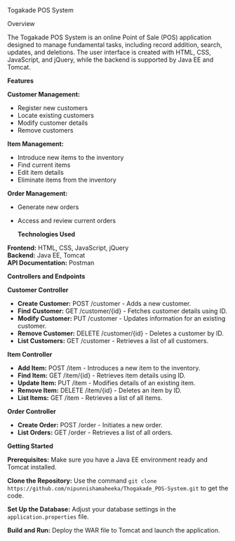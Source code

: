 Togakade POS System

Overview

The Togakade POS System is an online Point of Sale (POS) application designed to manage fundamental tasks, including record addition, search, updates, and deletions. The user interface is created with HTML, CSS, JavaScript, and jQuery, while the backend is supported by Java EE and Tomcat.

**Features**

**Customer Management:**
- Register new customers
- Locate existing customers
- Modify customer details
- Remove customers

**Item Management:**
- Introduce new items to the inventory
- Find current items
- Edit item details
- Eliminate items from the inventory

**Order Management:**
- Generate new orders
- Access and review current orders

  **Technologies Used**

**Frontend:** HTML, CSS, JavaScript, jQuery  
**Backend:** Java EE, Tomcat  
**API Documentation:** Postman


**Controllers and Endpoints**

**Customer Controller**
- **Create Customer:** POST /customer - Adds a new customer.
- **Find Customer:** GET /customer/{id} - Fetches customer details using ID.
- **Modify Customer:** PUT /customer - Updates information for an existing customer.
- **Remove Customer:** DELETE /customer/{id} - Deletes a customer by ID.
- **List Customers:** GET /customer - Retrieves a list of all customers.

**Item Controller**
- **Add Item:** POST /item - Introduces a new item to the inventory.
- **Find Item:** GET /item/{id} - Retrieves item details using ID.
- **Update Item:** PUT /item - Modifies details of an existing item.
- **Remove Item:** DELETE /item/{id} - Deletes an item by ID.
- **List Items:** GET /item - Retrieves a list of all items.

**Order Controller**
- **Create Order:** POST /order - Initiates a new order.
- **List Orders:** GET /order - Retrieves a list of all orders.

 **Getting Started**

**Prerequisites:** Make sure you have a Java EE environment ready and Tomcat installed.

**Clone the Repository:** Use the command `git clone https://github.com/nipunnishamaheeka/Thogakade_POS-System.git` to get the code.

**Set Up the Database:** Adjust your database settings in the `application.properties` file.

**Build and Run:** Deploy the WAR file to Tomcat and launch the application.

